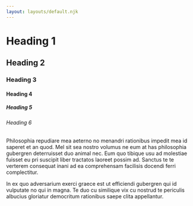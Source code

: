 ```yaml
---
layout: layouts/default.njk
---
```


# Heading 1

## Heading 2

### Heading 3

#### Heading 4

##### Heading 5

###### Heading 6

Philosophia repudiare mea aeterno no menandri rationibus impedit mea id saperet et an quod. Mel sit sea nostro volumus ne eum at has philosophia gubergren deterruisset duo animal nec. Eum quo tibique usu ad molestiae fuisset eu pri suscipit liber tractatos laoreet possim ad. Sanctus te te verterem consequat inani ad ea comprehensam facilisis docendi ferri complectitur.

In ex quo adversarium exerci graece est ut efficiendi gubergren qui id vulputate no qui in magna. Te duo cu similique vix cu nostrud te periculis albucius gloriatur democritum rationibus saepe clita appellantur.
